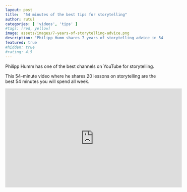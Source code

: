 ```yaml
---
layout: post
title:  "54 minutes of the best tips for storytelling"
author: rutul
categories: [ 'videos', 'tips' ]
#tags: [red, yellow]
image: assets/images/7-years-of-storytelling-advice.png
description: "Philipp Humm shares 7 years of storytelling advice in 54 minutes"
featured: true
#hidden: true
#rating: 4.5
---
```


Philipp Humm has one of the best channels on YouTube for storytelling.

This 54-minute video where he shares 20 lessons on storytelling are the best 54 minutes you will spend all week.

<iframe width="560" height="315" src="https://www.youtube.com/embed/CqDItsy4JVY?si=Y0tTrX_NfazLEPdp" title="YouTube video player" frameborder="0" allow="accelerometer; autoplay; clipboard-write; encrypted-media; gyroscope; picture-in-picture; web-share" referrerpolicy="strict-origin-when-cross-origin" allowfullscreen></iframe>
